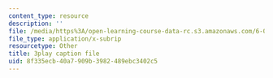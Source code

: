 ```yaml
---
content_type: resource
description: ''
file: /media/https%3A/open-learning-course-data-rc.s3.amazonaws.com/6-01sc-introduction-to-electrical-engineering-and-computer-science-i-spring-2011/8f335ecb40a7909b3982489ebc3402c5_FANl3evX0FQ.srt
file_type: application/x-subrip
resourcetype: Other
title: 3play caption file
uid: 8f335ecb-40a7-909b-3982-489ebc3402c5
---
```

